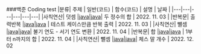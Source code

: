 ###백준 Coding test
|분류| 주제 | 일반(코드) | 함수(코드) | 설명 | 날짜 |
|---|---|---|---|---|---|
|사칙연산| 덧셈 |[java](https://www.acmicpc.net/source/51269792)|[java](https://www.acmicpc.net/source/51270569)| 두 정수의 합 | 2022. 11. 03 |
|반복문| 출력반복 |[java](https://www.acmicpc.net/submit/10950/51273101)|[java](https://www.acmicpc.net/source/51273444) | 테스트 케이스만큼 반복 출력 | 2022. 11. 03 |
|사칙연산| 뺄셈 |[java](https://www.acmicpc.net/source/51305694)|[java](https://www.acmicpc.net/source/51305938)| 불기 연도 - 서기 연도 변환 | 2022. 11. 04 |
|반복문| 합 |[java](https://www.acmicpc.net/source/51308058)|[java]() | 1부터 n까지의 합 | 2022. 11. 04 |
|사칙연산| 뺄셈 |[java](https://www.acmicpc.net/source/52310523)|[java]()| 체스 말 개수 | 2022. 12. 02

